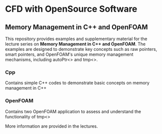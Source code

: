 # CFD with OpenSource Software


## Memory Management in C++ and OpenFOAM

This repository provides examples and supplementary material for the lecture series on **Memory Management in C++ and OpenFOAM**. The examples are designed to demonstrate key concepts such as raw pointers, smart pointers, and OpenFOAM's unique memory management mechanisms, including autoPtr<> and tmp<>.


### Cpp
Contains simple C++ codes to demonstrate basic concepts on memory management in C++

### OpenFOAM
Contains two OpenFOAM application to assess and understand the functionality of tmp<>

More information are provided in the lectures.